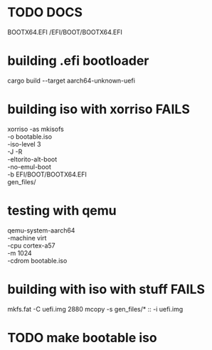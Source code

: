 # TODO DOCS


BOOTX64.EFI
/EFI/BOOT/BOOTX64.EFI

# building .efi bootloader

cargo build --target aarch64-unknown-uefi

# building iso with xorriso FAILS

xorriso -as mkisofs \
    -o bootable.iso \
    -iso-level 3 \
    -J -R \
    -eltorito-alt-boot \
    -no-emul-boot \
    -b EFI/BOOT/BOOTX64.EFI \
    gen_files/


# testing with qemu

qemu-system-aarch64 \
  -machine virt \
  -cpu cortex-a57 \
  -m 1024 \
  -cdrom bootable.iso

# building with iso with stuff FAILS
mkfs.fat -C uefi.img 2880
mcopy -s gen_files/* :: -i uefi.img

# TODO make bootable iso
